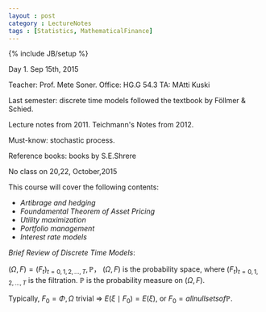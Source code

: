 ```yaml
---
layout : post
category : LectureNotes
tags : [Statistics, MathematicalFinance]
---
```


{% include JB/setup %}


Day 1. Sep 15th, 2015

Teacher: Prof. Mete Soner. Office: HG.G 54.3  TA: MAtti Kuski

Last semester: discrete time models followed the textbook by Föllmer & Schied.

Lecture notes from 2011. Teichmann's Notes from 2012.

Must-know: stochastic process. 

Reference books: books by S.E.Shrere

No class on 20,22, October,2015

This course will cover the following contents: 
- *Artibrage and hedging*
- *Foundamental Theorem of Asset Pricing*
- *Utility maximization*
- *Portfolio management*
- *Interest rate models*

*Brief Review of Discrete Time Models*:

$(\Omega, F) = (F_t)_{t = 0,1,2,...,T}, \mathbb{P}$， $(\Omega, F)$ is the probability space, where $(F_t)_{t=0,1,2,...,T}$ is the filtration. $\mathbb{P}$ is the probability measure on $(\Omega, F)$.

Typically, $F_0 = {\Phi,\Omega}$ trivial => $E(\xi\mid F_0) = E(\xi)$, or $F_0 = all null sets of \mathbb{P}$.